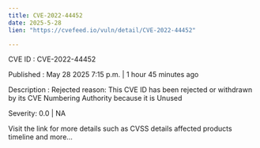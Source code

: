 ```yaml
---
title: CVE-2022-44452
date: 2025-5-28
lien: "https://cvefeed.io/vuln/detail/CVE-2022-44452"

---
```


CVE ID : CVE-2022-44452

Published :  May 28
2025
7:15 p.m. | 1 hour
45 minutes ago

Description : Rejected reason: This CVE ID has been rejected or withdrawn by its CVE Numbering Authority because it is Unused

Severity: 0.0 | NA

Visit the link for more details
such as CVSS details
affected products
timeline
and more...

